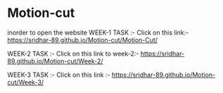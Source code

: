 # Motion-cut
inorder to open the website
WEEK-1 TASK :- Click on this link:- https://sridhar-89.github.io/Motion-cut/Motion-Cut/



WEEK-2 TASK :- Click on this link to week-2:- https://sridhar-89.github.io/Motion-cut/Week-2/



WEEK-3 TASK :- Click on this link :- https://sridhar-89.github.io/Motion-cut/Week-3/


